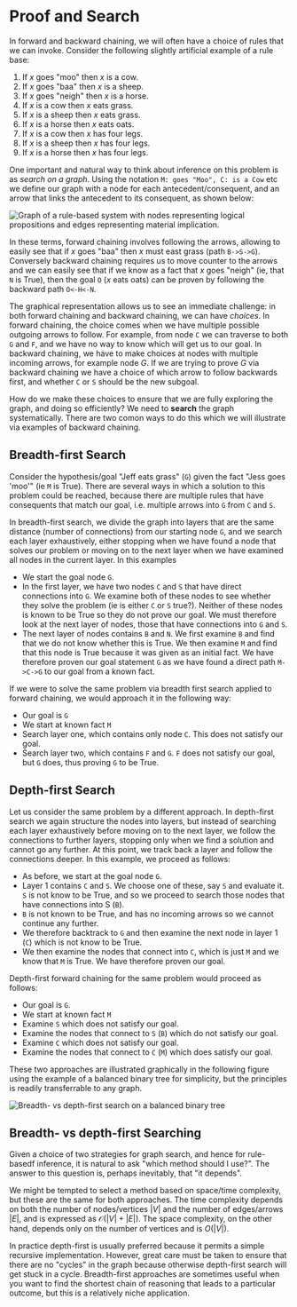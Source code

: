 # Proof and Search

In forward and backward chaining, we will often have a choice of rules that we can invoke. Consider the following slightly artificial example of a rule base:

1. If $x$ goes "moo" then $x$ is a cow.
2. If $x$ goes "baa" then $x$ is a sheep.
3. If $x$ goes "neigh" then $x$ is a horse.
4. If $x$ is a cow then $x$ eats grass.
5. If $x$ is a sheep then $x$ eats grass.
6. If $x$ is a horse then $x$ eats oats.
7. If $x$ is a cow then $x$ has four legs.
8. If $x$ is a sheep then $x$ has four legs.
9. If $x$ is a horse then $x$ has four legs.

One important and natural way to think about inference on this problem is as *search on a graph*. Using the notation `M: goes "Moo", C: is a Cow` etc we define our graph with a node for each antecedent/consequent, and an arrow that links the antecedent to its consequent, as shown below:

![Graph of a rule-based system with nodes representing logical propositions and edges representing material implication.](../images/rulesgraph-a.png)

In these terms, forward chaining involves following the arrows, allowing to easily see that if $x$ goes "baa" then $x$ must east grass (path `B->S->G`). Conversely backward chaining requires us to move counter to the arrows and we can easily see that if we know as a fact that $x$ goes "neigh" (ie, that `N` is True), then the goal `O` ($x$ eats oats) can be proven by following the backward path `O<-H<-N`.

The graphical representation allows us to see an immediate challenge: in both forward chaining and backward chaining, we can have *choices*. In forward chaining, the choice comes when we have multiple possible outgoing arrows to follow. For example, from node `C` we can traverse to both `G` and `F`, and we have no way to know which will get us to our goal. In backward chaining, we have to make choices at nodes with multiple incoming arrows, for example node $G$. If we are trying to prove $G$ via backward chaining we have a choice of which arrow to follow backwards first, and whether `C` or `S` should be the new subgoal.

How do we make these choices to ensure that we are fully exploring the graph, and doing so efficiently? We need to **search** the graph systematically. There are two comon ways to do this which we will illustrate via examples of backward chaining.

## Breadth-first Search

Consider the hypothesis/goal "Jeff eats grass" (`G`) given the fact "Jess goes 'moo'" (ie `M` is True). There are several ways in which a solution to this problem could be reached, because there are multiple rules that have consequents that match our goal, i.e. multiple arrows into `G` from `C` and `S`.

In breadth-first search, we divide the graph into layers that are the same distance (number of connections) from our starting node `G`, and we search each layer exhaustively, either stopping when we have found a node that solves our problem or moving on to the next layer when we have examined all nodes in the current layer. In this examples

- We start the goal node `G`.
- In the first layer, we have two nodes `C` and `S` that have direct connections into `G`. We examine both of these nodes to see whether they solve the problem (ie is either `C` or `S` true?). Neither of these nodes is known to be True so they do not prove our goal. We must therefore look at the next layer of nodes, those that have connections into `G` and `S`.
- The next layer of nodes contains `B` and `N`. We first examine `B` and find that we do not know whether this is True. We then examine `M` and find that this node is True because it was given as an initial fact. We have therefore proven our goal statement `G` as we have found a direct path `M->C->G` to our goal from a known fact.

If we were to solve the same problem via breadth first search applied to forward chaining, we would approach it in the following way:

- Our goal is `G`
- We start at known fact `M`
- Search layer one, which contains only node `C`. This does not satisfy our goal.
- Search layer two, which contains `F` and `G`. `F` does not satisfy our goal, but `G` does, thus proving `G` to be True.

## Depth-first Search

Let us consider the same problem by a different approach. In depth-first search we again structure the nodes into layers, but instead of searching each layer exhaustively before moving on to the next layer, we follow the connections to further layers, stopping only when we find a solution and cannot go any further. At this point, we track back a layer and follow the connections deeper. In this example, we proceed as follows:

- As before, we start at the goal node `G`.
- Layer 1 contains `C` and `S`. We choose one of these, say `S` and evaluate it. `S` is not know to be True, and so we proceed to search those nodes that have connections into S (`B`).
- `B` is not known to be True, and has no incoming arrows so we cannot continue any further.
- We therefore backtrack to `G` and then examine the next node in layer 1 (`C`) which is not know to be True.
- We then examine the nodes that connect into `C`, which is just `M` and we know that `M` is True. We have therefore proven our goal. 

Depth-first forward chaining for the same problem would proceed as follows:

- Our goal is `G`.
- We start at known fact `M`
- Examine `S` which does not satisfy our goal.
- Examine the nodes that connect to `S` (`B`) which do not satisfy our goal.
- Examine `C` which does not satisfy our goal.
- Examine the nodes that connect to `C` (`M`) which does satisfy our goal.

These two approaches are illustrated graphically in the following figure using the example of a balanced binary tree for simplicity, but the principles is readily transferrable to any graph.

![Breadth- vs depth-first search on a balanced binary tree](../images/breadth-vs-depth.png)

## Breadth- vs depth-first Searching

Given a choice of two strategies for graph search, and hence for rule-basedf inference, it is natural to ask "which method should I use?". The answer to this question is, perhaps inevitably, that "it depends".

We might be tempted to select a method based on space/time complexity, but these are the same for both approaches. The time complexity depends on both the number of nodes/vertices $\lvert V\rvert$ and the number of edges/arrows $\lvert E\rvert$, and is expressed as $\mathcal{O}(\lvert V\rvert+\lvert E\rvert)$. The space complexity, on the other hand, depends only on the number of vertices and is $O(\lvert V\rvert)$.

In practice depth-first is usually preferred because it permits a simple recursive implementation. However, great care must be taken to ensure that there are no "cycles" in the graph because otherwise depth-first search will get stuck in a cycle. Breadth-first approaches are sometimes useful when you want to find the shortest chain of reasoning that leads to a particular outcome, but this is a relatively niche application.
